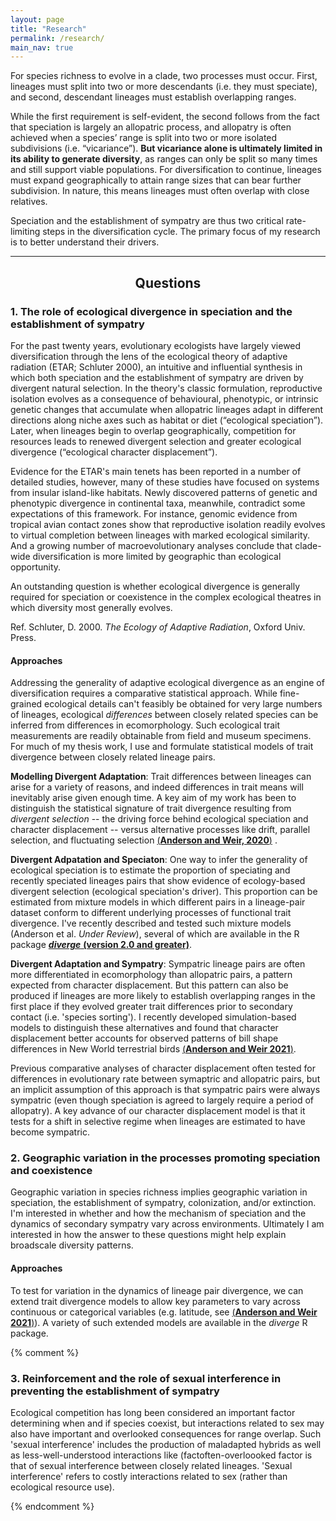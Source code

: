 ```yaml
---
layout: page
title: "Research"
permalink: /research/
main_nav: true
---
```


For species richness to evolve in a clade, two processes must occur. First, lineages must split into two or more descendants (i.e. they must speciate), and second, descendant lineages must establish overlapping ranges. 

While the first requirement is self-evident, the second follows from the fact that speciation is largely an allopatric process, and allopatry is often achieved when a species’ range is split into two or more isolated subdivisions (i.e. “vicariance”). **But vicariance alone is ultimately limited in its ability to generate diversity**, as ranges can only be split so many times and still support viable populations. For diversification to continue, lineages must expand geographically to attain range sizes that can bear further subdivision. In nature, this means lineages must often overlap with close relatives. 

Speciation and the establishment of sympatry are thus two critical rate-limiting steps in the diversification cycle. The primary focus of my research is to better understand their drivers. 

---

<h2 style="text-align:center;"> Questions </h2>

### 1. The role of ecological divergence in speciation and the establishment of sympatry

For the past twenty years, evolutionary ecologists have largely viewed diversification through the lens of the ecological theory of adaptive radiation (ETAR; Schluter 2000), an intuitive and influential synthesis in which both speciation and the establishment of sympatry are driven by divergent natural selection. In the theory's classic formulation, reproductive isolation evolves as a consequence of behavioural, phenotypic, or intrinsic genetic changes that accumulate when allopatric lineages adapt in different directions along niche axes such as habitat or diet (“ecological speciation”). Later, when lineages begin to overlap geographically, competition for resources leads to renewed divergent selection and greater ecological divergence (“ecological character displacement”).

Evidence for the ETAR's main tenets has been reported in a number of detailed studies, however, many of these studies have focused on systems from insular island-like habitats. Newly discovered patterns of genetic and phenotypic divergence in continental taxa, meanwhile, contradict some expectations of this framework. For instance, genomic evidence from tropical avian contact zones show that reproductive isolation readily evolves to virtual completion between lineages with marked ecological similarity. And a growing number of macroevolutionary analyses conclude that clade-wide diversification is more limited by geographic than ecological opportunity. 

An outstanding question is whether ecological divergence is generally required for speciation or coexistence in the complex ecological theatres in which diversity most generally evolves.

Ref. Schluter, D. 2000. *The Ecology of Adaptive Radiation*, Oxford Univ. Press.

#### Approaches

Addressing the generality of adaptive ecological divergence as an engine of diversification requires a comparative statistical approach. While fine-grained ecological details can't feasibly be obtained for very large numbers of lineages, ecological *differences* between closely related species can be inferred from differences in ecomorphology. Such ecological trait measurements are readily obtainable from field and museum specimens. For much of my thesis work, I use and formulate statistical models of trait divergence between closely related lineage pairs. 

**Modelling Divergent Adaptation**: Trait differences between lineages can arise for a variety of reasons, and indeed differences in trait means will inevitably arise given enough time. A key aim of my work has been to distinguish the statistical signature of trait divergence resulting from *divergent selection* -- the driving force behind ecological speciation and character displacement -- versus alternative processes like drift, parallel selection, and fluctuating selection [(**Anderson and Weir, 2020**)](https://doi.org/10.1086/710338)  .

**Divergent Adpatation and Speciaton**: One way to infer the generality of ecological speciation is to estimate the proportion of speciating and recently speciated lineages pairs that show evidence of ecology-based divergent selection (ecological speciation's driver). This proportion can be estimated from mixture models in which different pairs in a lineage-pair dataset conform to different underlying processes of functional trait divergence. I've recently described and tested such mixture models (Anderson et al. *Under Review*), several of which are available in the R package [***diverge*** **(version 2.0 and greater)**](https://cran.r-project.org/web/packages/diverge/index.html). 

**Divergent Adaptation and Sympatry**: Sympatric lineage pairs are often more differentiated in ecomorphology than allopatric pairs, a pattern expected from character displacement. But this pattern can also be produced if lineages are more likely to establish overlapping ranges in the first place if they evolved greater trait differences prior to secondary contact (i.e. 'species sorting'). I recently developed simulation-based models to distinguish these alternatives and found that character displacement better accounts for observed patterns of bill shape differences in New World terrestrial birds [(**Anderson and Weir 2021**)](https://doi.org/10.1073/pnas.2021209118). 

Previous comparative analyses of character displacement often tested for differences in evolutionary rate between symaptric and allopatric pairs, but an implicit assumption of this approach is that sympatric pairs were always sympatric (even though speciation is agreed to largely require a period of allopatry). A key advance of our character displacement model is that it tests for a shift in selective regime when lineages are estimated to have become sympatric. 
<br>


### 2. Geographic variation in the processes promoting speciation and coexistence

Geographic variation in species richness implies geographic variation in speciation, the establishment of sympatry, colonization, and/or extinction. I'm interested in whether and how the mechanism of speciation and the dynamics of secondary sympatry vary across environments. Ultimately I am interested in how the answer to these questions might help explain broadscale diversity patterns. 

#### Approaches

To test for variation in the dynamics of lineage pair divergence, we can extend trait divergence models to allow key parameters to vary across continuous or categorical variables (e.g. latitude, see [(**Anderson and Weir 2021**)](https://doi.org/10.1073/pnas.2021209118)). A variety of such extended models are available in the *diverge* R package. <br>

{% comment %} 

### 3. Reinforcement and the role of sexual interference in preventing the establishment of sympatry

Ecological competition has long been considered an important factor determining when and if species coexist, but interactions related to sex may also have important and overlooked consequences for range overlap. Such 'sexual interference' includes the production of maladapted hybrids as well as less-well-understood interactions like (factoften-overloooked factor is that of sexual interference between closely related lineages. 'Sexual interference' refers to costly interactions related to sex (rather than ecological resource use).


{% endcomment %} 